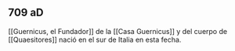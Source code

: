 ## 709 aD
[[Guernicus, el Fundador]] de la [[Casa Guernicus]] y del cuerpo de [[Quaesitores]] nació en el sur de Italia en esta fecha. 